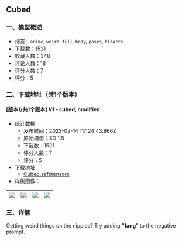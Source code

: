 ## Cubed
### 一、模型概述

- 标签：`anime`, `weird`, `full body`, `poses`, `bizarre`
- 下载数：1521
- 收藏人数：348
- 评论人数：18
- 评分人数：7
- 评分：5

### 二、下载地址（共1个版本）

#### [版本1/共1个版本] V1 - cubed, modified

- 统计数据
  - 发布时间：2023-02-14T17:24:43.966Z
  - 原始模型：SD 1.5
  - 下载数：1521
  - 评分人数：7
  - 评分：5
- 下载地址
  - [Cubed.safetensors](https://civitai.com/api/download/models/10401)
- 样例图像：

| <img src="https://image.civitai.com/xG1nkqKTMzGDvpLrqFT7WA/bef87eae-84ab-477b-7759-03238b098800/width=450/101452.jpeg" /> | <img src="https://image.civitai.com/xG1nkqKTMzGDvpLrqFT7WA/981d4936-5eb9-4375-7c56-d8d1d3e43100/width=450/101455.jpeg" /> | <img src="https://image.civitai.com/xG1nkqKTMzGDvpLrqFT7WA/27d06326-fefb-4730-65a0-5c89617d0600/width=450/101454.jpeg" /> | <img src="https://image.civitai.com/xG1nkqKTMzGDvpLrqFT7WA/a1d95cff-3a3e-4f67-d3bd-ce5293966d00/width=450/101453.jpeg" /> |
| ---- | ---- | ---- | ---- |


### 三、详情
<p>Getting weird things on the nipples? Try adding <strong>"fang" </strong>to the negative prompt.</p>